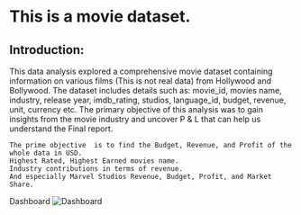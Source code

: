 # This is a movie dataset. 
## Introduction:
This data analysis explored a comprehensive movie dataset containing information on various films (This is not real data) from Hollywood and Bollywood.
The dataset includes details such as: 
movie_id, movies name, industry, release year, imdb_rating, studios, language_id, budget, revenue, unit, currency etc.
The primary objective of this analysis was to gain insights from the movie industry and uncover P & L that can help us understand the Final report.

 	The prime objective  is to find the Budget, Revenue, and Profit of the whole data in USD.
 	Highest Rated, Highest Earned movies name.
 	Industry contributions in terms of revenue.
 	And especially Marvel Studios Revenue, Budget, Profit, and Market Share.

Dashboard 
![Dashboard](https://github.com/ajayk079/Excel_Movie-dataset-analysis/assets/83025605/69ca963a-e5c8-4af7-98b8-ee35332c80a6)

